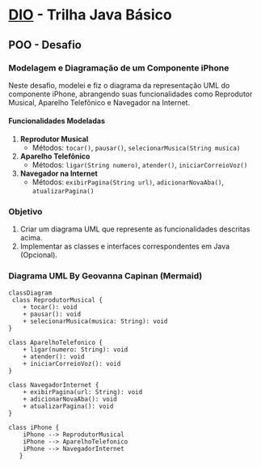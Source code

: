 # [DIO](www.dio.me) - Trilha Java Básico

## POO - Desafio

### Modelagem e Diagramação de um Componente iPhone

Neste desafio, modelei e fiz o diagrama da representação UML do componente iPhone, abrangendo suas funcionalidades como Reprodutor Musical, Aparelho Telefônico e Navegador na Internet.

#### Funcionalidades Modeladas
1. **Reprodutor Musical**
   - Métodos: `tocar()`, `pausar()`, `selecionarMusica(String musica)`
2. **Aparelho Telefônico**
   - Métodos: `ligar(String numero)`, `atender()`, `iniciarCorreioVoz()`
3. **Navegador na Internet**
   - Métodos: `exibirPagina(String url)`, `adicionarNovaAba()`, `atualizarPagina()`

### Objetivo
1. Criar um diagrama UML que represente as funcionalidades descritas acima.
2. Implementar as classes e interfaces correspondentes em Java (Opcional).

### Diagrama UML By Geovanna Capinan (Mermaid)
```mermaid
classDiagram
 class ReprodutorMusical {
    + tocar(): void
    + pausar(): void
    + selecionarMusica(musica: String): void
}

class AparelhoTelefonico {
    + ligar(numero: String): void
    + atender(): void
    + iniciarCorreioVoz(): void
}

class NavegadorInternet {
    + exibirPagina(url: String): void
    + adicionarNovaAba(): void
    + atualizarPagina(): void
}

class iPhone {
    iPhone --> ReprodutorMusical
    iPhone --> AparelhoTelefonico
    iPhone --> NavegadorInternet
   }

```

